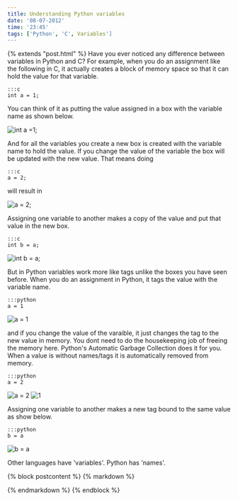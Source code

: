 ```yaml
---
title: Understanding Python variables
date: '08-07-2012'
time: '23:45'
tags: ['Python', 'C', Variables']
---
```

{% extends "post.html" %}
Have you ever noticed any difference between variables in Python and C? For example, when you do an assignment like the following in C, it actually creates a block of memory space so that it can hold the value for that variable.

	:::c
	int a = 1;

You can think of it as putting the value assigned in a box with the variable name as shown below.

![int a =1;](http://python.net/~goodger/projects/pycon/2007/idiomatic/a1box.png)

And for all the variables you create a new box is created with the variable name to hold the value. If you change the value of the variable the box will be updated with the new value. That means doing

	:::c
	a = 2;

will result in

![a = 2;](http://python.net/~goodger/projects/pycon/2007/idiomatic/a2box.png)

Assigning one variable to another makes a copy of the value and put that value in the new box.

	:::c
	int b = a;

![int b = a;](http://python.net/~goodger/projects/pycon/2007/idiomatic/a2box.png)

But in Python variables work more like tags unlike the boxes you have seen before. When you do an assignment in Python, it tags the value with the variable name.

	:::python
	a = 1

![a = 1](http://python.net/~goodger/projects/pycon/2007/idiomatic/a1tag.png)

and if you change the value of the varaible, it just changes the tag to the new value in memory. You dont need to do the housekeeping job of freeing the memory here. Python's Automatic Garbage Collection does it for you. When a value is without names/tags it is automatically removed from memory. 

	:::python
	a = 2

![a = 2](http://python.net/~goodger/projects/pycon/2007/idiomatic/a2tag.png) ![1](http://python.net/~goodger/projects/pycon/2007/idiomatic/1.png)

Assigning one variable to another makes a new tag bound to the same value as show below.

	:::python
	b = a

![b = a](http://python.net/~goodger/projects/pycon/2007/idiomatic/ab2tag.png)

Other languages have 'variables'. Python has 'names'.

{% block postcontent %}
{% markdown %}

{% endmarkdown %}
{% endblock %}
